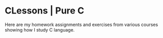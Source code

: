 # CLessons | Pure C
Here are my homework assignments and exercises from various courses showing how I study C language.
